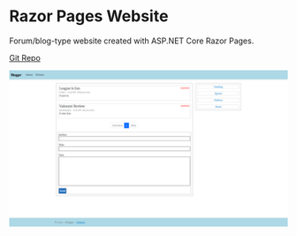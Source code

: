 # Razor Pages Website
Forum/blog-type website created with ASP.NET Core Razor Pages.

[Git Repo](https://github.com/grepsedawkcat/dotnet-razor-pages-website)  

![Image](screen.png)
